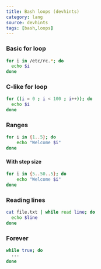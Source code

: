 ```yaml
---
title: Bash loops (devhints)
category: lang
source: devhints
tags: [bash,loops]
---
```


### Basic for loop

```sh
for i in /etc/rc.*; do
  echo $i
done
```

### C-like for loop

```sh
for ((i = 0 ; i < 100 ; i++)); do
  echo $i
done
```

### Ranges

```sh
for i in {1..5}; do
    echo "Welcome $i"
done
```

#### With step size

```sh
for i in {5..50..5}; do
    echo "Welcome $i"
done
```

### Reading lines

```sh
cat file.txt | while read line; do
  echo $line
done
```

### Forever

```sh
while true; do
  ···
done
```
